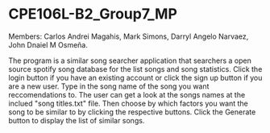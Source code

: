 # CPE106L-B2_Group7_MP
Members:
   Carlos Andrei Magahis,
   Mark Simons,
   Darryl Angelo Narvaez,
   John Dnaiel M Osmeña.

The program is a similar song searcher application that searchers a open source spotify song database for the list songs and song statistics.
Click the login button if you have an existing account or click the sign up button if you are a new user.
Type in the song name of the song you want reccomendations to. The user can get a look at the songs names at the inclued "song titles.txt" file. 
Then choose by which factors you want the song to be similar to by clicking the respective buttons. 
Click the Generate button to display the list of similar songs.
